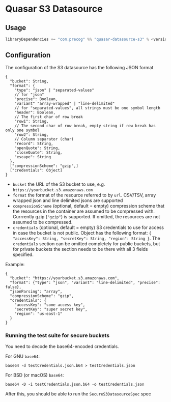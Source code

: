# Quasar S3 Datasource

## Usage

```sbt
libraryDependencies += "com.precog" %% "quasar-datasource-s3" % <version>
```

## Configuration

The configuration of the S3 datasource has the following JSON format

```
{
  "bucket": String,
  "format": {
    "type": "json" | "separated-values"
    // for "json"
    "precise": Boolean,
    "variant" "array-wrapped" | "line-delimited"
    // for "separated-values", all strings must be one symbol length
    "header": Boolean,
    // The first char of row break
    "row1": String,
    // The second char of row break, empty string if row break has only one symbol
    "row2": String,
    // Column separator (char)
    "record": String,
    "openQuote": String,
    "closeQuote": String,
    "escape": String
  },
  ["compressionScheme": "gzip",]
  ["credentials": Object]
}
```

* `bucket` the URL of the S3 bucket to use, e.g. `https://yourbucket.s3.amazonaws.com`
* `format` the format of the resource referred to by `url`. CSV/TSV, array wrapped json and line delimited jsons are supported
* `compressionScheme` (optional, default = empty) compression scheme that the resources in the container are assumed
  to be compressed with. Currrently gzip (`"gzip"`) is supported.
  If omitted, the resources are not assumed to be compressed.
* `credentials` (optional, default = empty) S3 credentials to use for access in case the bucket is not public.
  Object has the following format: `{ "accessKey": String, "secretKey": String, "region": String }`.
  The `credentials` section can be omitted completely for public buckets, but for private buckets the section needs
  to be there with all 3 fields specified.

Example:

```
{
  "bucket": "https://yourbucket.s3.amazonaws.com",
  "format": {"type": "json", "variant": "line-delimited", "precise": false},
  "jsonParsing": "array",
  "compressionScheme": "gzip",
  "credentials": {
    "accessKey": "some access key",
    "secretKey": "super secret key",
    "region": "us-east-1"
  }
}
```

### Running the test suite for secure buckets

You need to decode the base64-encoded credentials.

For GNU `base64`:

```
base64 -d testCredentials.json.b64 > testCredentials.json
```

For BSD (or macOS) `base64`:

```
base64 -D -i testCredentials.json.b64 -o testCredentials.json
```

After this, you should be able to run the `SecureS3DatasourceSpec` spec
